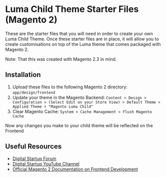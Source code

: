 # Luma Child Theme Starter Files (Magento 2)

These are the starter files that you will need in order to create your own Luma Child Theme. Once these starter files are in place, it will allow you to create customisations on top of the Luma theme that comes packaged with Magento 2.

Note: That this was created with Magento 2.3 in mind.

## Installation

1. Upload these files to the following Magento 2 directory: `app/design/frontend`
2. Update your theme in the Magento Backend: `Content > Design > Configuration > (Select Edit on your Store View) > Default Theme > Applied Theme > "Magento Luma Child"`
3. Clear Magento Cache: `System > Cache Management > Flush Magento Cache`

Now any changes you make to your child theme will be reflected on the Frontend

## Useful Resources

* [Digital Startup Forum](https://digitalstartup.co.uk/)
* [Digital Startup YouTube Channel](https://www.youtube.com/channel/UCacwUJ5gxGgBXkqea0j122A)
* [Official Magento 2 Documentation on Frontend Development](https://devdocs.magento.com/guides/v2.3/frontend-dev-guide/themes/theme-general.html)
